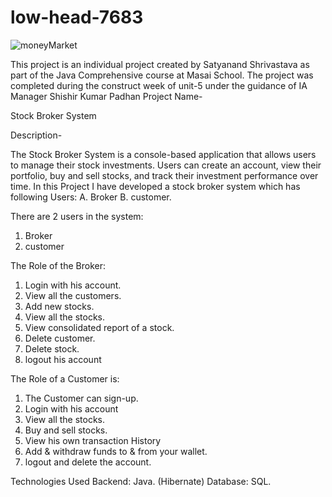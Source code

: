 # low-head-7683
![moneyMarket](https://github.com/Satya2008/low-head-7683/assets/119415073/39bde118-0e86-4209-8805-7e06d5868b39)

This project is an individual project created by Satyanand Shrivastava as part of the Java Comprehensive course at Masai School. The project was completed during the construct week of unit-5 under the guidance of IA Manager Shishir Kumar Padhan
Project Name-

Stock Broker System

Description-

The Stock Broker System is a console-based application that allows users to manage their stock investments. Users can create an account, view their portfolio, buy and sell stocks, and track their investment performance over time. In this Project I have developed a stock broker system which has following Users: A. Broker B. customer. 

There are 2 users in the system:
1. Broker
2. customer

The Role of the Broker:

1. Login with his account.
2. View all the customers.
3. Add new stocks.
4. View all the stocks.
5. View consolidated report of a stock.
6. Delete customer.
7. Delete stock.
8. logout his account

The Role of a Customer is:
1. The Customer can sign-up.
2. Login with his account
3. View all the stocks.
4. Buy and sell stocks.
5. View his own transaction History
6. Add & withdraw funds to & from your wallet.
7. logout and delete the account.

Technologies Used
Backend: Java. (Hibernate)
Database: SQL.
